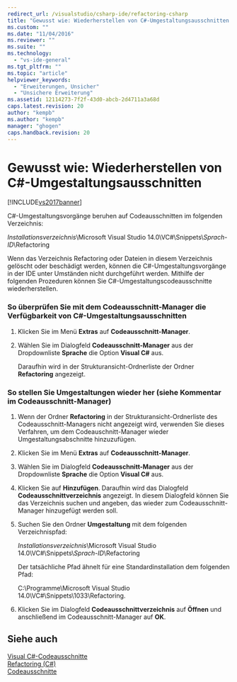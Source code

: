 ```yaml
---
redirect_url: /visualstudio/csharp-ide/refactoring-csharp
title: "Gewusst wie: Wiederherstellen von C#-Umgestaltungsausschnitten | Microsoft Docs"
ms.custom: ""
ms.date: "11/04/2016"
ms.reviewer: ""
ms.suite: ""
ms.technology: 
  - "vs-ide-general"
ms.tgt_pltfrm: ""
ms.topic: "article"
helpviewer_keywords: 
  - "Erweiterungen, Unsicher"
  - "Unsichere Erweiterung"
ms.assetid: 12114273-7f2f-43d0-abcb-2d4711a3a68d
caps.latest.revision: 20
author: "kempb"
ms.author: "kempb"
manager: "ghogen"
caps.handback.revision: 20
---
```

# Gewusst wie: Wiederherstellen von C#-Umgestaltungsausschnitten
[!INCLUDE[vs2017banner](../code-quality/includes/vs2017banner.md)]

C\#\-Umgestaltungsvorgänge beruhen auf Codeausschnitten im folgenden Verzeichnis:  
  
 *Installationsverzeichnis*\\Microsoft Visual Studio 14.0\\VC\#\\Snippets\\*Sprach\-ID*\\Refactoring  
  
 Wenn das Verzeichnis Refactoring oder Dateien in diesem Verzeichnis gelöscht oder beschädigt werden, können die C\#\-Umgestaltungsvorgänge in der IDE unter Umständen nicht durchgeführt werden.  Mithilfe der folgenden Prozeduren können Sie C\#\-Umgestaltungscodeausschnitte wiederherstellen.  
  
### So überprüfen Sie mit dem Codeausschnitt\-Manager die Verfügbarkeit von C\#\-Umgestaltungsausschnitten  
  
1.  Klicken Sie im Menü **Extras** auf **Codeausschnitt\-Manager**.  
  
2.  Wählen Sie im Dialogfeld **Codeausschnitt\-Manager** aus der Dropdownliste **Sprache** die Option **Visual C\#** aus.  
  
     Daraufhin wird in der Strukturansicht\-Ordnerliste der Ordner **Refactoring** angezeigt.  
  
### So stellen Sie Umgestaltungen wieder her \(siehe Kommentar im Codeausschnitt\-Manager\)  
  
1.  Wenn der Ordner **Refactoring** in der Strukturansicht\-Ordnerliste des Codeausschnitt\-Managers nicht angezeigt wird, verwenden Sie dieses Verfahren, um dem Codeauschnitt\-Manager wieder Umgestaltungsabschnitte hinzuzufügen.  
  
2.  Klicken Sie im Menü **Extras** auf **Codeausschnitt\-Manager**.  
  
3.  Wählen Sie im Dialogfeld **Codeausschnitt\-Manager** aus der Dropdownliste **Sprache** die Option **Visual C\#** aus.  
  
4.  Klicken Sie auf **Hinzufügen**.  Daraufhin wird das Dialogfeld **Codeausschnittverzeichnis** angezeigt. In diesem Dialogfeld können Sie das Verzeichnis suchen und angeben, das wieder zum Codeausschnitt\-Manager hinzugefügt werden soll.  
  
5.  Suchen Sie den Ordner **Umgestaltung** mit dem folgenden Verzeichnispfad:  
  
     *Installationsverzeichnis*\\Microsoft Visual Studio 14.0\\VC\#\\Snippets\\*Sprach\-ID*\\Refactoring  
  
     Der tatsächliche Pfad ähnelt für eine Standardinstallation dem folgenden Pfad:  
  
     C:\\Programme\\Microsoft Visual Studio 14.0\\VC\#\\Snippets\\1033\\Refactoring.  
  
6.  Klicken Sie im Dialogfeld **Codeausschnittverzeichnis** auf **Öffnen** und anschließend im Codeausschnitt\-Manager auf **OK**.  
  
## Siehe auch  
 [Visual C\#\-Codeausschnitte](../ide/visual-csharp-code-snippets.md)   
 [Refactoring \(C\#\)](../csharp-ide/refactoring-csharp.md)   
 [Codeausschnitte](../ide/code-snippets.md)